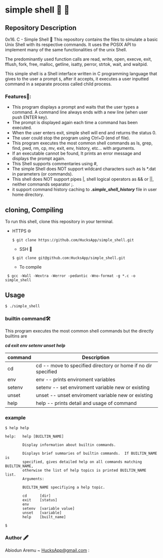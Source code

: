 # simple shell 🐚 🐌

## Repository Description 

0x16. C - Simple Shell 🐌
This repository contains the files to simulate a basic Unix Shell with its respective commands. It uses the POSIX API to implement many of the same functionalities of the unix Shell.

The predominantly used function calls are read, write, open, execve, exit, fflush, fork, free, malloc, getline, isatty, perror, strtok, wait, and waitpid.

This simple shell is a Shell interface written in C programming language that gives to the user a prompt `$`, after it accepts, it executes a user inputted command in a separate process called child process.


### Features🔭:
* This program displays a prompt and waits that the user types a command. A command line always ends with a new line (when user push ENTER key).
* The prompt is displayed again each time a command has been executed.
* When the user enters exit, simple shell will end and returns the status 0.
* The user could stop the program using Ctrl+D (end of file).
* This program executes the most common shell commands as ls, grep, find, pwd, rm, cp, mv, exit, env, history, etc... with arguments.
* If an executable cannot be found, It prints an error message and displays the prompt again.
* This Shell supports commentaries using #,
* The simple Shell does NOT support wildcard characters such as ls *.dat in parameters (or commands).
* This shell does NOT support pipes |, shell logical operators as && or ||, neither commands separator ;.
* it support command history caching to ***.simple_shell_history*** file in user home directory.

## cloning, Compiling
To run this shell, clone this repository in your terminal.
* HTTPS 🌐
  ```
  $ git clone https://github.com/HucksApp/simple_shell.git
  ```
  * SSH 🐚
  ```
  $ git clone git@github.com:HucksApp/simple_shell.git
  ```
  * To compile
 ```
  $ gcc -Wall -Wextra -Werror -pedantic -Wno-format -g *.c -o simple_shell
```

## Usage

```
$ ./simple_shell
```

### builtin command🛠
This program executes the most common shell commands but the directly builtins are

***cd exit env setenv unset help***

command       |      Description
--------------|------------------
cd            |  cd <directory>   -- move to specified directory or home if no dir specified
env           | env  --  prints enviroment variables
setenv        | setenv <variable> <value> -- set enviroment variable new or existing
unset         | unset <variable>  -- unset enviroment variable new or existing
help          | help <command>  -- prints detail and usage of command

### example
```
$ help help

help:   help [BUILTIN_NAME]

        Display information about builtin commands.

        Displays brief summaries of builtin commands.  If BUILTIN_NAME is
        specified, gives detailed help on all commands matching BUILTIN_NAME,
        otherwise the list of help topics is printed BUILTIN_NAME list.
        Arguments:

        BUILTIN_NAME specifiying a help topic.

        cd      [dir]
        exit    [status]
        env
        setenv  [variable value]
        unset   [variable]
        help    [built_name]

$
```

### Author 🖋

Abiodun Aremu ~ HucksApp@gmail.com :




 
